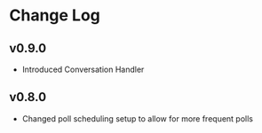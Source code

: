 # Change Log

## v0.9.0

- Introduced Conversation Handler

## v0.8.0

- Changed poll scheduling setup to allow for more frequent polls